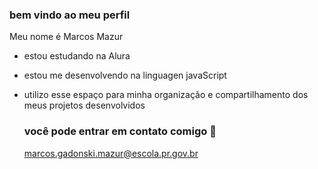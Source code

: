 ### bem vindo ao meu perfil

Meu nome é Marcos Mazur

- estou estudando na Alura
- estou me desenvolvendo na linguagen javaScript
- utilizo esse espaço para minha organização e compartilhamento dos meus projetos desenvolvidos

  ### você pode entrar em contato comigo 📧

  marcos.gadonski.mazur@escola.pr.gov.br
